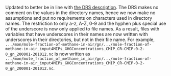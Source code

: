 Updated to better be in line with [the DRS description](https://docs.google.com/document/d/1h0r8RZr_f3-8egBMMh7aqLwy3snpD6_MrDz1q8n5XUk).
The DRS makes no comment on the values in the directory names,
hence we now make no assumptions and put no requirements on characters used in directory names.
The restriction to only a-z, A-Z, 0-9 and the hyphen plus special use of the underscore
is now only applied to file names.
As a result, files with variables that have underscores in their names
are now written with underscores in their directories, but not in their file name.
For example,
`.../mon/mole-fraction-of-methane-in-air/gn/.../mole-fraction-of-methane-in-air_input4MIPs_GHGConcentrations_CMIP_CR-CMIP-0-2-0_gn_200001-201012.nc`
is now written as
`.../mon/mole_fraction_of_methane_in_air/gn/.../mole-fraction-of-methane-in-air_input4MIPs_GHGConcentrations_CMIP_CR-CMIP-0-2-0_gn_200001-201012.nc`.
